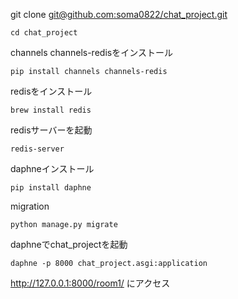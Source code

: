 git clone [git@github.com:soma0822/chat_project.git](https://github.com/soma0822/chat_project.git)
```
cd chat_project
```
channels channels-redisをインストール
```
pip install channels channels-redis
```
redisをインストール
```
brew install redis
```

redisサーバーを起動
```
redis-server
```

daphneインストール
```
pip install daphne
```
migration
```
python manage.py migrate
```

daphneでchat_projectを起動
```
daphne -p 8000 chat_project.asgi:application
```
http://127.0.0.1:8000/room1/  にアクセス
